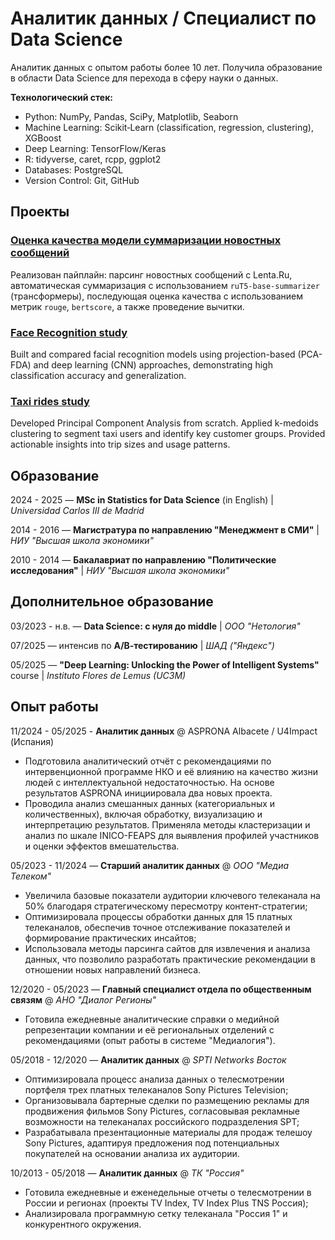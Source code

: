 # Аналитик данных / Специалист по Data Science

Аналитик данных с опытом работы более 10 лет. Получила образование в области Data Science для перехода в сферу науки о данных.

**Технологический стек:**
- Python: NumPy, Pandas, SciPy, Matplotlib, Seaborn
- Machine Learning: Scikit‑Learn (classification, regression, clustering), XGBoost
- Deep Learning: TensorFlow/Keras
- R: tidyverse, caret, rcpp, ggplot2
- Databases: PostgreSQL
- Version Control: Git, GitHub

## Проекты

### [Оценка качества модели суммаризации новостных сообщений](https://github.com/karakumka/portfolio/tree/main/Project2)

Реализован пайплайн: парсинг новостных сообщений с Lenta.Ru, автоматическая суммаризация с использованием `ruT5-base-summarizer` (трансформеры), последующая оценка качества с использованием метрик `rouge`, `bertscore`, а также проведение вычитки.

### [Face Recognition study](https://github.com/karakumka/portfolio/tree/main/Project3)

Built and compared facial recognition models using projection-based (PCA-FDA) and deep learning (CNN) approaches, demonstrating high classification accuracy and generalization.

### [Taxi rides study](https://github.com/karakumka/portfolio/tree/main/Project1)

Developed Principal Component Analysis from scratch. Applied k-medoids clustering to segment taxi users and identify key customer groups. Provided actionable insights into trip sizes and usage patterns.

## Образование

2024 - 2025 — **MSc in Statistics for Data Science** (in English) | *Universidad Carlos III de Madrid*

2014 - 2016 — **Магистратура по направлению "Менеджмент в СМИ"** | *НИУ "Высшая школа экономики"*

2010 - 2014 — **Бакалавриат по направлению "Политические исследования"** | *НИУ "Высшая школа экономики"*

## Дополнительное образование

03/2023 - н.в. — **Data Science: с нуля до middle** | *ООО "Нетология"*

07/2025 — интенсив по **А/В‑тестированию** | *ШАД ("Яндекс")*

05/2025 — **"Deep Learning: Unlocking the Power of Intelligent Systems"** course | *Instituto Flores de Lemus (UC3M)*

## Опыт работы

11/2024 - 05/2025 - **Аналитик данных** @ ASPRONA Albacete / U4Impact (Испания)
- Подготовила аналитический отчёт с рекомендациями по интервенционной программе НКО и её влиянию на качество жизни людей с интеллектуальной недостаточностью. На основе результатов ASPRONA инициировала два новых проекта.
- Проводила анализ смешанных данных (категориальных и количественных), включая обработку, визуализацию и интерпретацию результатов. Применяла методы кластеризации и анализ по шкале INICO-FEAPS для выявления профилей участников и оценки эффектов вмешательства.

05/2023 - 11/2024 — **Старший аналитик данных** @ *ООО "Медиа Телеком"*
- Увеличила базовые показатели аудитории ключевого телеканала на 50% благодаря стратегическому пересмотру контент-стратегии;
- Оптимизировала процессы обработки данных для 15 платных телеканалов, обеспечив точное отслеживание показателей и формирование практических инсайтов;
- Использовала методы парсинга сайтов для извлечения и анализа данных, что позволило разработать практические рекомендации в отношении новых направлений бизнеса.

12/2020 - 05/2023 — **Главный специалист отдела по общественным связям** @ *АНО "Диалог Регионы"*
- Готовила ежедневные аналитические справки о медийной репрезентации компании и её региональных отделений с рекомендациями (опыт работы в системе "Медиалогия").

05/2018 - 12/2020 — **Аналитик данных** @ *SPTI Networks Восток*
- Оптимизировала процесс анализа данных о телесмотрении портфеля трех платных телеканалов Sony Pictures Television;
- Организовывала бартерные сделки по размещению рекламы для продвижения фильмов Sony Pictures, согласовывая рекламные возможности на телеканалах российского подразделения SPT;
- Разрабатывала презентационные материалы для продаж телешоу Sony Pictures, адаптируя предложения под потенциальных покупателей на основании анализа их аудитории.

10/2013 - 05/2018 — **Аналитик данных** @ *ТК "Россия"*
- Готовила ежедневные и еженедельные отчеты о телесмотрении в России и регионах (проекты TV Index, TV Index Plus TNS Россия);
- Анализировала программную сетку телеканала "Россия 1" и конкурентного окружения.
